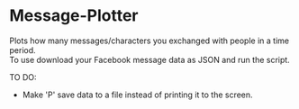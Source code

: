 # Message-Plotter

Plots how many messages/characters you exchanged with people in a time period.  
To use download your Facebook message data as JSON and run the script.

TO DO:
* Make 'P' save data to a file instead of printing it to the screen.